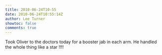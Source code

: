 ```yaml
---
title: 2010-06-24T10-55
date: 2010-06-24T10:55:14Z
author: Lee Turner
showtoc: false
comments: true
---
```


Took Oliver to the doctors today for a booster jab in each arm.  He handled the whole thing like a star !!!!

